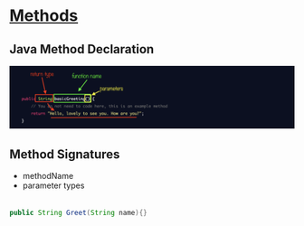 # [Methods](Methods.java)

## Java Method Declaration

![](../../images/1626914492__method_sig_parts.png)

## Method Signatures

- methodName
- parameter types

```java

public String Greet(String name){}

```
